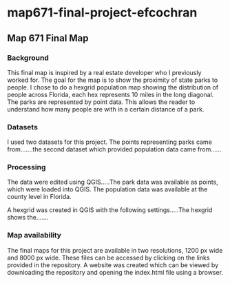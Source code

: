 # map671-final-project-efcochran

## Map 671 Final Map

### Background

This final map is inspired by a real estate developer who I previously worked for. The goal for the map is to show the proximity of state parks to people. I chose to do a hexgrid population map showing the distribution of people across Florida, each hex represents 10 miles in the long diagonal. The parks are represented by point data. This allows the reader to understand how many people are with in a certain distance of a park. 

### Datasets

I used two datasets for this project. The points representing parks came from.......the second dataset which provided population data came from......

### Processing

The data were edited using QGIS.....The park data was available as points, which were loaded into QGIS. The population data was available at the county level in Florida.

A hexgrid was created in QGIS with the following settings.....The hexgrid shows the.......

### Map availability

The final maps for this project are available in two resolutions, 1200 px wide and 8000 px wide. These files can be accessed by clicking on the links provided in the repository. A website was created which can be viewed by downloading the repository and opening the index.html file using a browser.
